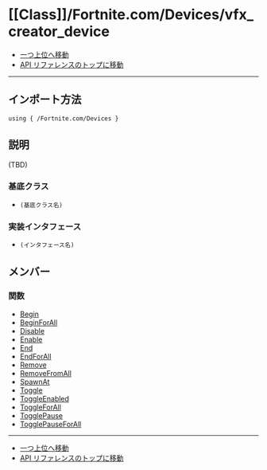 # [[Class]]/Fortnite.com/Devices/vfx_creator_device

- [一つ上位へ移動](../main.md)
- [API リファレンスのトップに移動](../../../main.md)

---

## インポート方法

```verse
using { /Fortnite.com/Devices }
```

## 説明

(TBD)

### 基底クラス

- `(基底クラス名)`

### 実装インタフェース

- `(インタフェース名)`

## メンバー

### 関数

- [Begin](./F_Begin/main.md)
- [BeginForAll](./F_BeginForAll/main.md)
- [Disable](./F_Disable/main.md)
- [Enable](./F_Enable/main.md)
- [End](./F_End/main.md)
- [EndForAll](./F_EndForAll/main.md)
- [Remove](./F_Remove/main.md)
- [RemoveFromAll](./F_RemoveFromAll/main.md)
- [SpawnAt](./F_SpawnAt/main.md)
- [Toggle](./F_Toggle/main.md)
- [ToggleEnabled](./F_ToggleEnabled/main.md)
- [ToggleForAll](./F_ToggleForAll/main.md)
- [TogglePause](./F_TogglePause/main.md)
- [TogglePauseForAll](./F_TogglePauseForAll/main.md)

---

- [一つ上位へ移動](../main.md)
- [API リファレンスのトップに移動](../../../main.md)
